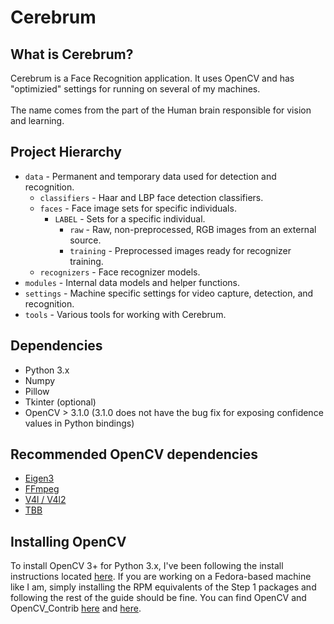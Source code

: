 # Cerebrum

## What is Cerebrum?
Cerebrum is a Face Recognition application. It uses OpenCV and has "optimizied" settings for running on several of my machines.<br/>
<br/>
The name comes from the part of the Human brain responsible for vision and learning.

## Project Hierarchy
- `data` - Permanent and temporary data used for detection and recognition.
  - `classifiers` - Haar and LBP face detection classifiers.
  - `faces` - Face image sets for specific individuals.
    - `LABEL` - Sets for a specific individual.
      - `raw` - Raw, non-preprocessed, RGB images from an external source.
      - `training` - Preprocessed images ready for recognizer training.
  - `recognizers` - Face recognizer models.
- `modules` - Internal data models and helper functions.
- `settings` - Machine specific settings for video capture, detection, and recognition.
- `tools` - Various tools for working with Cerebrum.

## Dependencies
- Python 3.x
- Numpy
- Pillow
- Tkinter (optional)
- OpenCV > 3.1.0 (3.1.0 does not have the bug fix for exposing confidence values in Python bindings)

## Recommended OpenCV dependencies
- [Eigen3][eigen3]
- [FFmpeg][ffmpeg]
- [V4l / V4l2][v4l]
- [TBB][tbb]

## Installing OpenCV
To install OpenCV 3+ for Python 3.x, I've been following the install instructions located [here][install].
If you are working on a Fedora-based machine like I am, simply installing the RPM equivalents of the Step 1 packages and following the rest of the guide should be fine.
You can find OpenCV and OpenCV_Contrib [here][opencv] and [here][opencv_contrib].

[eigen3]: https://en.wikipedia.org/wiki/Eigen_(C%2B%2B_library)
[ffmpeg]: https://en.wikipedia.org/wiki/FFmpeg
[install]: http://www.pyimagesearch.com/2015/07/20/install-opencv-3-0-and-python-3-4-on-ubuntu/
[opencv]: https://github.com/opencv/opencv
[opencv_contrib]: https://github.com/opencv/opencv_contrib
[tbb]: https://en.wikipedia.org/wiki/Threading_Building_Blocks
[v4l]: https://en.wikipedia.org/wiki/Video4Linux
